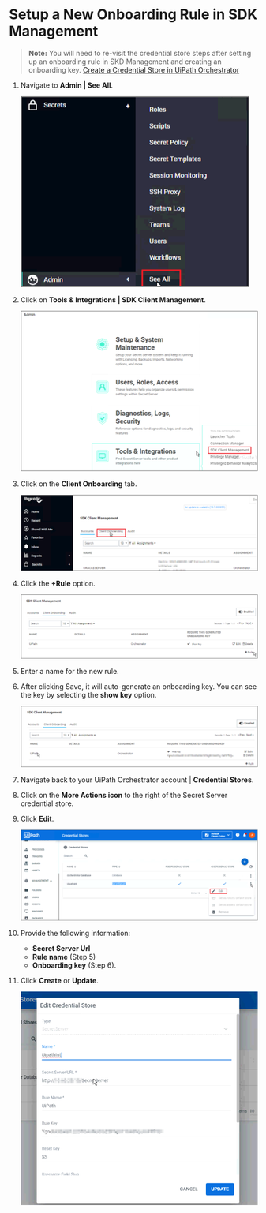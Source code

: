 [title]: # ( Setup a New Onboarding Rule in SDK Management)
[tags]: # (configuration, onboarding rule)
[priority]: # (204)
# Setup a New Onboarding Rule in SDK Management

   >**Note:** You will need to re-visit the credential store steps after setting up an onboarding rule in SKD Management and creating an onboarding key. [Create a Credential Store in UiPath Orchestrator](create-credential-store-uipath.md)

1. Navigate to __Admin | See All__.

   ![Log in](images/config23.png)
1. Click on __Tools & Integrations | SDK Client Management__.

   ![Log in](images/config24.png)
1. Click on the __Client Onboarding__ tab.

   ![Log in](images/config25.png)
1. Click the __+Rule__ option.

   ![Log in](images/config26.png)
1. Enter a name for the new rule.
1. After clicking Save, it will auto-generate an onboarding key. You can see the key by selecting the __show key__ option.

   ![Log in](images/config27.png)
1. Navigate back to your UiPath Orchestrator account | __Credential Stores__.
1. Click on the __More Actions icon__ to the right of the Secret Server credential store.
1. Click __Edit__.

   ![Log in](images/config28.png)
1. Provide the following information:
   * __Secret Server Url__
   * __Rule name__ (Step 5)
   * __Onboarding key__ (Step 6).

1. Click __Create__ or __Update__.

   ![Log in](images/config29.png)
